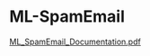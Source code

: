 # ML-SpamEmail

[ML_SpamEmail_Documentation.pdf](https://github.com/CristiFiodorov/ML-SpamEmail/blob/main/docs/ML_SpamEmail_Documentation.pdf)
